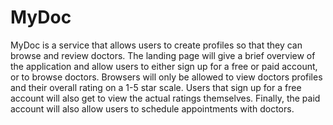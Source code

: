 # MyDoc
MyDoc is a service that allows users to create profiles so that they can browse and review doctors. The landing page will give a brief overview of the application and allow users to either sign up for a free or paid account, or to browse doctors. Browsers will only be allowed to view doctors profiles and their overall rating on a 1-5 star scale. Users that sign up for a free account will also get to view the actual ratings themselves. Finally, the paid account will also allow users to schedule appointments with doctors.

